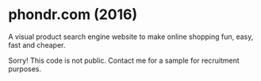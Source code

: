 # phondr.com (2016)
A visual product search engine website to make online shopping fun, easy, fast and cheaper.

Sorry! This code is not public. Contact me for a sample for recruitment purposes.
